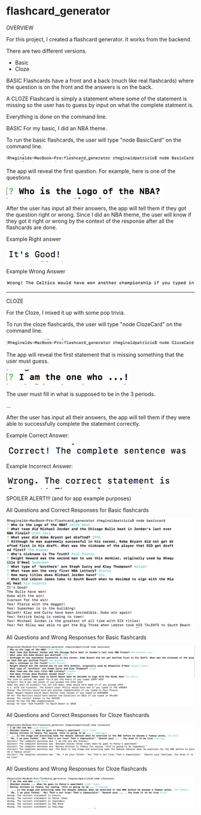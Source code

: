 # flashcard_generator

OVERVIEW

For this project, I created a flashcard generator. It works from the backend. 

There are two different versions.

- Basic
- Cloze

BASIC Flashcards have a front and a back (much like real flashcards) where the question is on the front and the answers is on the back. 

A CLOZE Flashcard is simply a statement where some of the statement is missing so the user has to guess by input on what the complete statment is.

Everything is done on the command line.

BASIC
For my basic, I did an NBA theme.

To run the basic flashcards, the user will type "node BasicCard" on the command line.

![](/images_for_readme/01_Command_to_begin_Basic_cards.png)

The app will reveal the first question. For example, here is one of the questions

![](/images_for_readme/02_question_for_basic.png)

After the user has input all their answers, the app will tell them if they got the question right or wrong. Since I did an NBA theme, the user will know if they got it right or wrong by the context of the response after all the flashcards are done.

Example Right answer

![](/images_for_readme/03_right_answer_basic.png)

Example Wrong Answer

![](/images_for_readme/04_wrong_answer_basic.png)



_________________________________________________________________
CLOZE

For the Cloze, I mixed it up with some pop trivia.

To run the cloze flashcards, the user will type "node ClozeCard" on the command line.

![](/images_for_readme/05_Command_to_begin_Cloze_cards.png)

The app will reveal the first statement that is missing something that the user must guess.

![](/images_for_readme/06_cloze_statement.png)

The user must fill in what is supposed to be in the 3 periods.

...

After the user has input all their answers, the app will tell them if they were able to successfully complete the statement correctly.

Example Correct Answer:

![](/images_for_readme/08_Correct_for_Cloze.png)

Example Incorrect Answer:

![](/images_for_readme/09_Wrong_for_Cloze.png)










SPOILER ALERT!!! (and for app example purposes)


All Questions and Correct Responses for Basic flashcards

![](/images_for_readme/10_basic_all_correct.png)


All Questions and Wrong Responses for Basic flashcards

![](/images_for_readme/11_basic_all_wrong.png)



All Questions and Correct Responses for Cloze flashcards

![](/images_for_readme/12_cloze_all_correct.png)


All Questions and Wrong Responses for Cloze flashcards

![](/images_for_readme/13_cloze_all_wrong.png)

